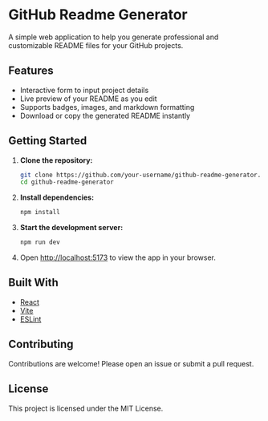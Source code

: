 # GitHub Readme Generator

A simple web application to help you generate professional and customizable README files for your GitHub projects.

## Features

- Interactive form to input project details
- Live preview of your README as you edit
- Supports badges, images, and markdown formatting
- Download or copy the generated README instantly

## Getting Started

1. **Clone the repository:**
    ```bash
    git clone https://github.com/your-username/github-readme-generator.git
    cd github-readme-generator
    ```

2. **Install dependencies:**
    ```bash
    npm install
    ```

3. **Start the development server:**
    ```bash
    npm run dev
    ```

4. Open [http://localhost:5173](http://localhost:5173) to view the app in your browser.

## Built With

- [React](https://react.dev/)
- [Vite](https://vitejs.dev/)
- [ESLint](https://eslint.org/)

## Contributing

Contributions are welcome! Please open an issue or submit a pull request.

## License

This project is licensed under the MIT License.
